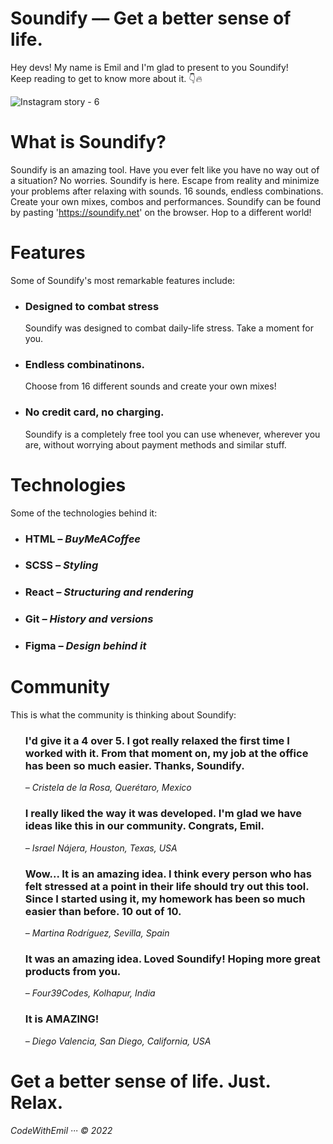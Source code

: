 # Soundify –– Get a better sense of life.

Hey devs! My name is Emil and I'm glad to present to you Soundify! <br>
Keep reading to get to know more about it. 👇🔥

![Instagram story - 6](https://user-images.githubusercontent.com/96463540/152078651-b264b175-e4d9-48b6-a598-4fc962fbcbf3.png)


# What is Soundify?
Soundify is an amazing tool. Have you ever felt like you have no way out of a situation? No worries. Soundify is here. Escape from reality and minimize your problems after relaxing with sounds. 16 sounds, endless combinations. Create your own mixes, combos and performances. Soundify can be found by pasting 'https://soundify.net' on the browser. Hop to a different world!

# Features
Some of Soundify's most remarkable features include:
<ul>
  <li>
    <h3>Designed to combat stress</h3>
    <p>Soundify was designed to combat daily-life stress. Take a moment for you.</p>
  </li>
  <li>
    <h3>Endless combinatinons.</h3>
    <p>Choose from 16 different sounds and create your own mixes!</p>
  </li>
  <li>
    <h3>No credit card, no charging.</h3>
    <p>Soundify is a completely free tool you can use whenever, wherever you are, without worrying about payment methods and similar stuff.</p>
  </li>
</ul>

# Technologies
Some of the technologies behind it:
<ul>
  <li><h3>HTML <i>– BuyMeACoffee</i></h3></li>
  <li><h3>SCSS <i>– Styling</i></h3></li>
  <li><h3>React <i>– Structuring and rendering</i></h3></li>
  <li><h3>Git <i>– History and versions</i></h3></li>
  <li><h3>Figma <i>– Design behind it</i></h3></li>
</ul>

# Community
This is what the community is thinking about Soundify:
<ul style = "list-style-type: none">
  <li>
    <h3>I'd give it a 4 over 5. I got really relaxed the first time I worked with it. From that moment on, my job at the office has been so much easier. Thanks, Soundify.</h3>
    <i>– Cristela de la Rosa, Querétaro, Mexico</i>
  </li>
  <li>
    <h3>I really liked the way it was developed. I'm glad we have ideas like this in our community. Congrats, Emil.</h3>
    <i>– Israel Nájera, Houston, Texas, USA</i>
  </li>
  <li>
    <h3>Wow... It is an amazing idea. I think every person who has felt stressed at a point in their life should try out this tool. Since I started using it, my homework has been so much easier than before. 10 out of 10.</h3>
    <i>– Martina Rodríguez, Sevilla, Spain</i>
  </li>
  <li>
    <h3>It was an amazing idea. Loved Soundify! Hoping more great products from you.</h3>
    <i>– Four39Codes, Kolhapur, India</i>
  </li>
  <li>
    <h3>It is AMAZING!</h3>
    <i>– Diego Valencia, San Diego, California, USA</i>
  </li>
</ul>

# Get a better sense of life. Just. Relax.

<i text-align = "right">CodeWithEmil ··· © 2022</i>
